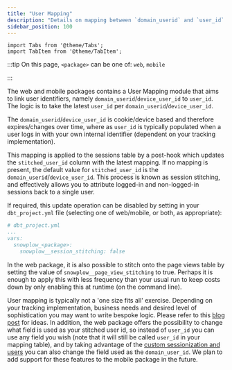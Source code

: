 ```yaml
---
title: "User Mapping"
description: "Details on mapping between `domain_userid` and `user_id` in our packages."
sidebar_position: 100
---
```

```mdx-code-block
import Tabs from '@theme/Tabs';
import TabItem from '@theme/TabItem';
```

:::tip
On this page, `<package>` can be one of: `web`, `mobile`

:::

The web and mobile packages contains a User Mapping module that aims to link user identifiers, namely `domain_userid`/`device_user_id` to `user_id`. The logic is to take the latest `user_id` per `domain_userid`/`device_user_id`.

The `domain_userid`/`device_user_id` is cookie/device based and therefore expires/changes over time, where as `user_id` is typically populated when a user logs in with your own internal identifier (dependent on your tracking implementation).

This mapping is applied to the sessions table by a post-hook which updates the `stitched_user_id` column with the latest mapping. If no mapping is present, the default value for `stitched_user_id`  is the `domain_userid`/`device_user_id`. This process is known as session stitching, and effectively allows you to attribute logged-in and non-logged-in sessions back to a single user.

If required, this update operation can be disabled by setting in your `dbt_project.yml` file (selecting one of web/mobile, or both, as appropriate):

```yml
# dbt_project.yml
...
vars:
  snowplow_<package>:
    snowplow__session_stitching: false
```
In the web package, it is also possible to stitch onto the page views table by setting the value of `snowplow__page_view_stitching` to true. Perhaps it is enough to apply this with less frequency than your usual run to keep costs down by only enabling this at runtime (on the command line).

User mapping is typically not a 'one size fits all' exercise. Depending on your tracking implementation, business needs and desired level of sophistication you may want to write bespoke logic. Please refer to this [blog post](https://snowplow.io/blog/developing-a-single-customer-view-with-snowplow/) for ideas. In addition, the web package offers the possibility to change what field is used as your stitched user id, so instead of `user_id` you can use any field you wish (note that it will still be called `user_id` in your mapping table), and by taking advantage of the [custom sessionization and users](/docs/modeling-your-data/modeling-your-data-with-dbt/dbt-models/dbt-web-data-model/custom-sessionization-and-users/index.md) you can also change the field used as the `domain_user_id`. We plan to add support for these features to the mobile package in the future.
